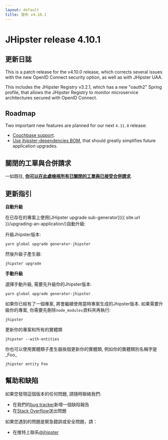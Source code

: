 ```yaml
---
layout: default
title: 發布 v4.10.1
---
```


JHipster release 4.10.1
==================

更新日誌
----------

This is a patch release for the v4.10.0 release, which corrects several issues with the new OpenID Connect security option, as well as with JHipster UAA.

This includes the JHipster Registry v3.2.1, which has a new "oauth2" Spring profile, that allows the JHipster Registry to monitor microservice architectures secured with OpenID Connect.

Roadmap
----------

Two important new features are planned for our next `4.11.0` release:

- [Couchbase support](https://github.com/jhipster/generator-jhipster/issues/6086).
- [Use jhipster-dependencies BOM](https://github.com/jhipster/generator-jhipster/pull/6509), that should greatly simplifies future application upgrades.

關閉的工單與合併請求
------------
一如既往, __[你可以在此處檢視所有已關閉的工單與已接受合併請求](https://github.com/jhipster/generator-jhipster/issues?q=milestone%3A4.10.1+is%3Aclosed)__.

更新指引
------------

**自動升級**

在已存在的專案上使用[JHipster upgrade sub-generator]({{ site.url }}/upgrading-an-application/)自動升級:

升級Jhipster版本:

```
yarn global upgrade generator-jhipster
```

然後升級子產生器:

```
jhipster upgrade
```

**手動升級**

選擇手動升級, 需要先升級你的Jhipster版本:

```
yarn global upgrade generator-jhipster
```

如果你已經有了一個專案, 將會繼續使用當時專案生成的Jhipster版本.
如果需要升級你的專案, 你需要先刪除`node_modules`資料夾再執行:

```
jhipster
```

更新你的專案和所有的實體類

```
jhipster --with-entities
```

你也可以使用實體類子產生器挨個更新你的實體類, 例如你的實體類別名稱字是_Foo_

```
jhipster entity Foo
```

幫助和缺陷
--------------

如果您發現這個版本的任何問題, 請隨時聯絡我們:

- 在我們的[bug tracker](https://github.com/jhipster/generator-jhipster/issues?state=open)新增一個缺陷報告
- 在[Stack Overflow](http://stackoverflow.com/tags/jhipster/info)送出問題

如果您遇到的問題是緊急錯誤或安全問題，請：

- 在推特上聯系[@jhipster](https://twitter.com/jhipster)
